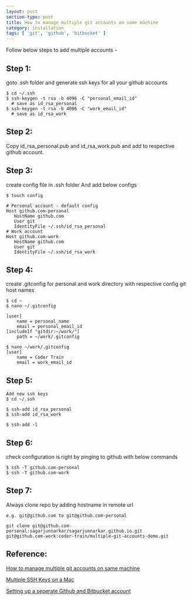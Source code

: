 ```yaml
---
layout: post
section-type: post
title: How to manage multiple git accounts on same machine
category: installation
tags: [ 'git', 'github', 'bitbucket' ]
---
```


Follow below steps to add multiple accounts -
## Step 1:
goto .ssh folder and generate ssh keys for all your github accounts

```
$ cd ~/.ssh
$ ssh-keygen -t rsa -b 4096 -C "personal_email_id"
  # save as id_rsa_personal
$ ssh-keygen -t rsa -b 4096 -C "work_email_id"
  # save as id_rsa_work
```

## Step 2:
Copy id_rsa_personal.pub and id_rsa_work.pub and add to respective github account.

## Step 3:
create config file in .ssh folder And add below configs

```
$ touch config
```
```
# Personal account - default config
Host github.com-personal
   HostName github.com
   User git
   IdentityFile ~/.ssh/id_rsa_personal
# Work account
Host github.com-work
   HostName github.com
   User git
   IdentityFile ~/.ssh/id_rsa_work
```

## Step 4:
create .gitconfig for personal and work directory with respective config git host names
```
$ cd ~
$ nano ~/.gitconfig
```
```
[user]
    name = personal_name
    email = personal_email_id
[includeIf "gitdir:~/work/"]
    path = ~/work/.gitconfig

$ nano ~/work/.gitconfig
[user]
    name = Coder Train
    email = work_email_id
```

## Step 5: 

```
Add new ssh keys 
$ cd ~/.ssh

$ ssh-add id_rsa_personal
$ ssh-add id_rsa_work

$ ssh-add -l
```
## Step 6:
check configuration is right by pinging to github with below commands

```
$ ssh -T github.com-personal
$ ssh -T github.com-work
```

## Step 7:
Always clone repo by adding hostname in remote url
```
e.g. git@github.com to git@github.com-personal

git clone git@github.com-personal:sagarjunnarkar/sagarjunnarkar.github.io.git
git@github.com-work:coder-train/multiple-git-accounts-demo.git
```


## Reference:

[How to manage multiple git accounts on same machine](https://www.youtube.com/watch?v=lLgWWtOk7gk)

[Multiple SSH Keys on a Mac](https://www.youtube.com/watch?v=9u4QPEMFK4A)

[Setting up a seperate Github and Bitbucket account](https://gist.github.com/rosswd/e1afd2b0b0d515517eac)

